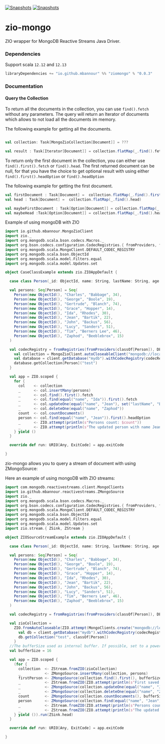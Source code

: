 
[![Snapshots][ziomongo]][Scala version support]
[![Snapshots][ziomongo jvm]][Scala version support]

# zio-mongo
ZIO wrapper for MongoDB Reactive Streams Java Driver.

### Dependencies

Support scala `12.12` and `12.13`
```scala
libraryDependencies += "io.github.mbannour" %% "ziomongo" % "0.0.3"

```

### Documentation

#### Query the Collection

To return all the documents in the collection, you can use `find().fetch` without any parameters.
The query will return an Iterator of documents which allows to not load all the documents im memory.

The following example for getting all the documents.
```scala

val collection: Task[MongoZioCollection[Document]] = ???

val result : Task[Iterator[Document]] = collection.flatMap(_.find().fetch)
```

To return only the first document in the collection, you can either use `find().first().fetch` or `find().head`.
The first returned document can be null, for that you have the choice to get optional result with using either `find().first().headOption` or `find().headOption`

The following example for getting the first document.
```scala
val firstDocument : Task[Document] =  collection.flatMap(_.find().first().fetch)
val head : Task[Document] =  collection.flatMap(_.find().head)

val maybeFirstDocument : Task[Option[Document]] = collection.flatMap(_.find().first().headOption)
val maybeHead :Task[Option[Document]] = collection.flatMap(_.find().headOption)
```

Example of using mongoDB with ZIO

```scala
import io.github.mbannour.MongoZioClient
import zio._
import org.mongodb.scala.bson.codecs.Macros._
import org.bson.codecs.configuration.CodecRegistries.{ fromProviders, fromRegistries }
import org.mongodb.scala.MongoClient.DEFAULT_CODEC_REGISTRY
import org.mongodb.scala.bson.ObjectId
import org.mongodb.scala.model.Filters.equal
import org.mongodb.scala.model.Updates.set

object CaseClassExample extends zio.ZIOAppDefault {

  case class Person(_id: ObjectId, name: String, lastName: String, age: Int)

  val persons: Seq[Person] = Seq(
    Person(new ObjectId(), "Charles", "Babbage", 34),
    Person(new ObjectId(), "George", "Boole", 19),
    Person(new ObjectId(), "Gertrude", "Blanch", 74),
    Person(new ObjectId(), "Grace", "Hopper", 14),
    Person(new ObjectId(), "Ida", "Rhodes", 30),
    Person(new ObjectId(), "Jean", "Bartik", 22),
    Person(new ObjectId(), "John", "Backus", 56),
    Person(new ObjectId(), "Lucy", "Sanders", 51),
    Person(new ObjectId(), "Tim", "Berners Lee", 46),
    Person(new ObjectId(), "Zaphod", "Beeblebrox", 15)
  )

  val codecRegistry = fromRegistries(fromProviders(classOf[Person]), DEFAULT_CODEC_REGISTRY)
    val collection = MongoZioClient.autoCloseableClient("mongodb://localhost:27017").map { client =>
    val database = client.getDatabase("mydb").withCodecRegistry(codecRegistry)
    database.getCollection[Person]("test")
  }

  val app = ZIO.scoped {
    for {
      col    <- collection
      _      <- col.insertMany(persons)
      _      <- col.find().first().fetch
      _      <- col.find(equal("name", "Ida")).first().fetch
      _      <- col.updateOne(equal("name", "Jean"), set("lastName", "Bannour"))
      _      <- col.deleteOne(equal("name", "Zaphod"))
      count  <- col.countDocuments()
      person <- col.find(equal("name", "Jean")).first().headOption
      _      <- ZIO.attempt(println(s"Persons count: $count"))
      _      <- ZIO.attempt(println(s"The updated person with name Jean is: $person"))
    } yield ()
  }

  override def run: URIO[Any, ExitCode] = app.exitCode

}

```

zio-mongo allows you to query a stream of document with using ZMongoSource: 

Here an example of using  mongoDB with ZIO streams:

```scala
import com.mongodb.reactivestreams.client.MongoClients
import io.github.mbannour.reactivestreams.ZMongoSource
import zio._
import org.mongodb.scala.bson.codecs.Macros._
import org.bson.codecs.configuration.CodecRegistries.{ fromProviders, fromRegistries }
import org.mongodb.scala.MongoClient.DEFAULT_CODEC_REGISTRY
import org.mongodb.scala.bson.ObjectId
import org.mongodb.scala.model.Filters.equal
import org.mongodb.scala.model.Updates.set
import zio.stream.{ ZSink, ZStream }

object ZIOSourceStreamExample extends zio.ZIOAppDefault {

  case class Person(_id: ObjectId, name: String, lastName: String, age: Int)

  val persons: Seq[Person] = Seq(
    Person(new ObjectId(), "Charles", "Babbage", 34),
    Person(new ObjectId(), "George", "Boole", 19),
    Person(new ObjectId(), "Gertrude", "Blanch", 74),
    Person(new ObjectId(), "Grace", "Hopper", 14),
    Person(new ObjectId(), "Ida", "Rhodes", 30),
    Person(new ObjectId(), "Jean", "Bartik", 22),
    Person(new ObjectId(), "John", "Backus", 56),
    Person(new ObjectId(), "Lucy", "Sanders", 51),
    Person(new ObjectId(), "Tim", "Berners Lee", 46),
    Person(new ObjectId(), "Zaphod", "Beeblebrox", 15)
  )

  val codecRegistry = fromRegistries(fromProviders(classOf[Person]), DEFAULT_CODEC_REGISTRY)

  val zioCollection =
    ZIO.fromAutoCloseable(ZIO.attempt(MongoClients.create("mongodb://localhost:27017"))).map { client =>
      val db = client.getDatabase("mydb").withCodecRegistry(codecRegistry)
      db.getCollection("test", classOf[Person])
    }
  //The bufferSize used as internal buffer. If possible, set to a power of 2 value for best performance.
  val bufferSize = 16

  val app = ZIO.scoped {
    (for {
      collection  <- ZStream.fromZIO(zioCollection)
      _           <- ZMongoSource.insertMany(collection, persons)
      firstPerson <- ZMongoSource(collection.find().first(), bufferSize = 16)
      _           <- ZStream.fromZIO(ZIO.attempt(println(s"First saved person: $firstPerson")))
      _           <- ZMongoSource(collection.updateOne(equal("name", "Jean"), set("lastName", "Bannour")))
      _           <- ZMongoSource(collection.deleteOne(equal("name", "Zaphod")))
      count       <- ZMongoSource(collection.countDocuments(), bufferSize = 16)
      person      <- ZMongoSource(collection.find(equal("name", "Jean")).first())
      _           <- ZStream.fromZIO(ZIO.attempt(println(s"Persons count: $count")))
      _           <- ZStream.fromZIO(ZIO.attempt(println(s"The updated person with name Jean is: $person")))
    } yield ()).run(ZSink.head)
  }

  override def run: URIO[Any, ExitCode] = app.exitCode

}
```

[Scala version support]: https://index.scala-lang.org/mbannour/zio-mongodb/ziomongo
[ziomongo]: https://index.scala-lang.org/mbannour/zio-mongodb/ziomongo/latest.svg
[ziomongo jvm]: https://index.scala-lang.org/mbannour/zio-mongodb/ziomongo/latest-by-scala-version.svg?platform=jvm